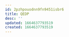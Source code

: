 ```yaml
---
id: 2pzhpouodnn9fn9451isbr6
title: QEDP
desc: ''
updated: 1664637793519
created: 1664637793519
---
```

